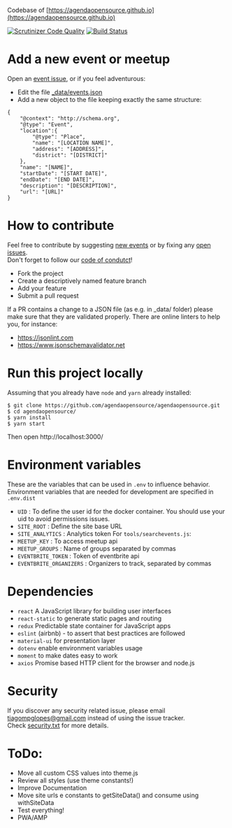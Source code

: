 Codebase of [https://agendaopensource.github.io](https://agendaopensource.github.io)


[![Scrutinizer Code Quality](https://scrutinizer-ci.com/g/agendaopensource/agendaopensource/badges/quality-score.png?b=master)](https://scrutinizer-ci.com/g/agendaopensource/agendaopensource/?branch=master) 
[![Build Status](https://travis-ci.org/agendaopensource/agendaopensource.svg?branch=master)](https://travis-ci.org/agendaopensource/agendaopensource)

# Add a new event or meetup

Open an [event issue](https://github.com/agendaopensource/agendaopensource/issues/new?template=event.md&title=New%20event&labels=event), or if you feel adventurous:

- Edit the file [_data/events.json](/_data/events.json)
- Add a new object to the file keeping exactly the same structure:
```
{
    "@context": "http://schema.org",
    "@type": "Event",
    "location":{
        "@type": "Place",
        "name": "[LOCATION NAME]",
        "address": "[ADDRESS]",
        "district": "[DISTRICT]"
    },
    "name": "[NAME]",
    "startDate": "[START DATE]",
    "endDate": "[END DATE]",
    "description": "[DESCRIPTION]",
    "url": "[URL]"
}
```

# How to contribute

Feel free to contribute by suggesting [new events](/issues/new?template=event.md&title=New%20event&labels=event) or by fixing any [open issues](/issues/).  
Don't forget to follow our [code of condutct](/CODE_OF_CONDUCT.md)!

- Fork the project
- Create a descriptively named feature branch
- Add your feature
- Submit a pull request
  
If a PR contains a change to a JSON file (as e.g. in _data/ folder) please make sure that they are validated properly. 
There are online linters to help you, for instance:  
- https://jsonlint.com
- https://www.jsonschemavalidator.net

# Run this project locally

Assuming that you already have ``node`` and ``yarn`` already installed:

```
$ git clone https://github.com/agendaopensource/agendaopensource.git
$ cd agendaopensource/
$ yarn install 
$ yarn start
```
Then open http://localhost:3000/

# Environment variables

These are the variables that can be used in `.env` to influence behavior.  
Environment variables that are needed for development are specified in `.env.dist`  

- `UID` : To define the user id for the docker container. You should use your uid to avoid permissions issues.
- `SITE_ROOT` : Define the site base URL
- `SITE_ANALYTICS` : Analytics token
For `tools/searchevents.js`:
- `MEETUP_KEY` : To access meetup api
- `MEETUP_GROUPS` : Name of groups separated by commas
- `EVENTBRITE_TOKEN` : Token of eventbrite api
- `EVENTBRITE_ORGANIZERS` : Organizers to track, separated by commas

# Dependencies

- `react` A JavaScript library for building user interfaces
- `react-static` to generate static pages and routing 
- `redux` Predictable state container for JavaScript apps 
- `eslint` (airbnb) - to assert that best practices are followed
- `material-ui` for presentation layer
- `dotenv` enable environment variables usage
- `moment` to make dates easy to work 
- `axios` Promise based HTTP client for the browser and node.js

# Security
If you discover any security related issue, please email tiagompglopes@gmail.com instead of using the issue tracker.    
Check [security.txt](/security.txt) for more details.  


# ToDo:
- Move all custom CSS values into theme.js  
- Review all styles (use theme constants!)  
- Improve Documentation  
- Move site urls e constants to getSiteData() and consume using withSiteData  
- Test everything!  
- PWA/AMP
